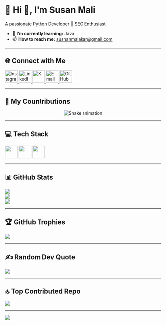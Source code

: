 # 💫 Hi 👋, I'm Susan Mali  
A passionate Python Developer || SEO Enthusiast  

- 🌱 **I’m currently learning:** Java  
- 📫 **How to reach me:** sushanmalakar@gmail.com  

---

## 🌐 Connect with Me  
<p align="left">
  <a href="https://instagram.com/sushan_malakar" target="_blank">
    <img src="https://skillicons.dev/icons?i=instagram" alt="Instagram" height="40" width="40" />
  </a>
  <a href="https://linkedin.com/in/Susan-Mali" target="_blank">
    <img src="https://skillicons.dev/icons?i=linkedin" alt="LinkedIn" height="40" width="40" />
  </a>
  <a href="https://x.com/susan_malakar" target="_blank">
    <img src="https://skillicons.dev/icons?i=twitter" alt="X" height="40" width="40" />
  </a>
  <a href="mailto:sushanmalakar@gmail.com" target="_blank">
    <img src="https://skillicons.dev/icons?i=gmail" alt="Email" height="40" width="40" />
  </a>
  <a href="https://github.com/SusanMali" target="_blank">
    <img src="https://skillicons.dev/icons?i=github" alt="GitHub" height="40" width="40" />
  </a>
</p>

---

## 🐍 My Countributions
<div align="center">
  <img src="https://profile-readme-generator.com/assets/snake.svg" alt="Snake animation" />
</div>

---

## 💻 Tech Stack  
<p align="left">
  <img src="https://skillicons.dev/icons?i=python,java,php,js,html,css,cs,dotnet,c,sqlite,mysql,django,wordpress" height="40" />
  <img src="https://skillicons.dev/icons?i=figma,photoshop,illustrator,aftereffects,lightroom,canva" height="40" />
  <img src="https://skillicons.dev/icons?i=git,vscode,visualstudio,apache" height="40" />
</p>

---

## 📊 GitHub Stats  
![](https://github-readme-stats.vercel.app/api?username=SusanMali&theme=dark&hide_border=false&include_all_commits=true&count_private=false)<br/>
![](https://nirzak-streak-stats.vercel.app/?user=SusanMali&theme=dark&hide_border=false)<br/>
![](https://github-readme-stats.vercel.app/api/top-langs/?username=SusanMali&theme=dark&hide_border=false&include_all_commits=true&count_private=false&layout=compact)

---

## 🏆 GitHub Trophies  
![](https://github-profile-trophy.vercel.app/?username=SusanMali&theme=radical&no-frame=false&no-bg=true&margin-w=4)

---

## ✍️ Random Dev Quote  
![](https://quotes-github-readme.vercel.app/api?type=horizontal&theme=radical)

---

## 🔝 Top Contributed Repo  
![](https://github-contributor-stats.vercel.app/api?username=SusanMali&limit=5&theme=dark&combine_all_yearly_contributions=true)

---

[![](https://visitcount.itsvg.in/api?id=SusanMali&icon=0&color=0)](https://visitcount.itsvg.in)

